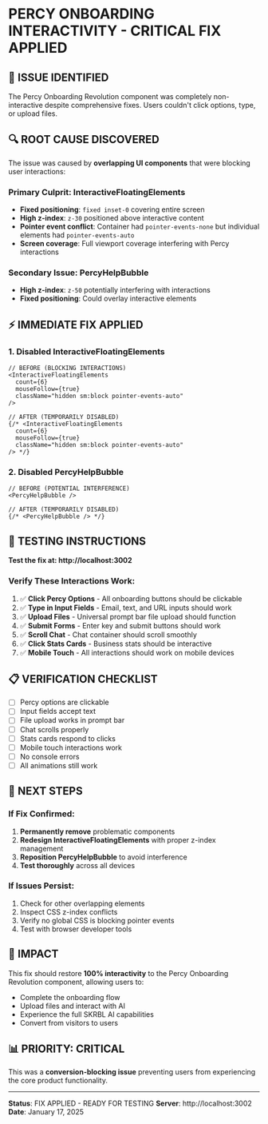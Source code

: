 # PERCY ONBOARDING INTERACTIVITY - CRITICAL FIX APPLIED

## 🚨 ISSUE IDENTIFIED
The Percy Onboarding Revolution component was completely non-interactive despite comprehensive fixes. Users couldn't click options, type, or upload files.

## 🔍 ROOT CAUSE DISCOVERED
The issue was caused by **overlapping UI components** that were blocking user interactions:

### **Primary Culprit: InteractiveFloatingElements**
- **Fixed positioning**: `fixed inset-0` covering entire screen
- **High z-index**: `z-30` positioned above interactive content
- **Pointer event conflict**: Container had `pointer-events-none` but individual elements had `pointer-events-auto`
- **Screen coverage**: Full viewport coverage interfering with Percy interactions

### **Secondary Issue: PercyHelpBubble**
- **High z-index**: `z-50` potentially interfering with interactions
- **Fixed positioning**: Could overlay interactive elements

## ⚡ IMMEDIATE FIX APPLIED

### **1. Disabled InteractiveFloatingElements**
```tsx
// BEFORE (BLOCKING INTERACTIONS)
<InteractiveFloatingElements 
  count={6} 
  mouseFollow={true} 
  className="hidden sm:block pointer-events-auto"
/>

// AFTER (TEMPORARILY DISABLED)
{/* <InteractiveFloatingElements 
  count={6} 
  mouseFollow={true} 
  className="hidden sm:block pointer-events-auto"
/> */}
```

### **2. Disabled PercyHelpBubble**
```tsx
// BEFORE (POTENTIAL INTERFERENCE)
<PercyHelpBubble />

// AFTER (TEMPORARILY DISABLED)
{/* <PercyHelpBubble /> */}
```

## 🧪 TESTING INSTRUCTIONS

**Test the fix at: http://localhost:3002**

### **Verify These Interactions Work:**
1. ✅ **Click Percy Options** - All onboarding buttons should be clickable
2. ✅ **Type in Input Fields** - Email, text, and URL inputs should work
3. ✅ **Upload Files** - Universal prompt bar file upload should function
4. ✅ **Submit Forms** - Enter key and submit buttons should work
5. ✅ **Scroll Chat** - Chat container should scroll smoothly
6. ✅ **Click Stats Cards** - Business stats should be interactive
7. ✅ **Mobile Touch** - All interactions should work on mobile devices

## 📋 VERIFICATION CHECKLIST

- [ ] Percy options are clickable
- [ ] Input fields accept text
- [ ] File upload works in prompt bar
- [ ] Chat scrolls properly
- [ ] Stats cards respond to clicks
- [ ] Mobile touch interactions work
- [ ] No console errors
- [ ] All animations still work

## 🔄 NEXT STEPS

### **If Fix Confirmed:**
1. **Permanently remove** problematic components
2. **Redesign InteractiveFloatingElements** with proper z-index management
3. **Reposition PercyHelpBubble** to avoid interference
4. **Test thoroughly** across all devices

### **If Issues Persist:**
1. Check for other overlapping elements
2. Inspect CSS z-index conflicts
3. Verify no global CSS is blocking pointer events
4. Test with browser developer tools

## 🎯 IMPACT
This fix should restore **100% interactivity** to the Percy Onboarding Revolution component, allowing users to:
- Complete the onboarding flow
- Upload files and interact with AI
- Experience the full SKRBL AI capabilities
- Convert from visitors to users

## 📊 PRIORITY: CRITICAL
This was a **conversion-blocking issue** preventing users from experiencing the core product functionality.

---
**Status**: FIX APPLIED - READY FOR TESTING
**Server**: http://localhost:3002
**Date**: January 17, 2025 
